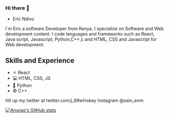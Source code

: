 ### Hi there 👋 

* Eric Ndivo

I`m Eric a software Developer from Kenya. I specialize on Software and Web development content. I code languages and frameworks such as React, Java script, Javascript,
Python,C++,c and HTML, CSS and Javascript for Web development.

## Skills and Experience
* ⚛ React
* 💻 HTML, CSS, JS
* 🐍 Python
*  ©  C++

Hit up my twitter at twitter.com/j_69whiskey
Instagram @sain_enm


[![Anurag's GitHub stats](https://github-readme-stats.vercel.app/api?username=EricNdivo)](https://github.com/anuraghazra/github-readme-stats)
